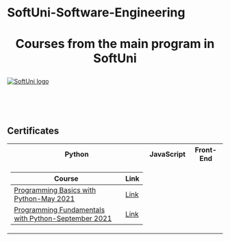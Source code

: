# SoftUni-Software-Engineering
# <p align="center"> Courses from the main program in SoftUni <p>

<a href="https://softuni.bg/trainings/courses" rel="Courses"> ![SoftUni logo][logo] </a>

[logo]: https://softuni.bg/content/images/svg-logos/software-university-logo.svg "Logo Title Text 2"

<br/>
<br/>
<br/>

<h2> Certificates </h2>

<table>

<tr>
  <th> Python </th>
  <th> JavaScript </th>
  <th> Front-End </th>
</tr>

<tr>
<td>

| **Course**                                                            | **Link**                                                   |
| --------------------------------------------------------------------- | ---------------------------------------------------------- |
| <a href="https://softuni.bg/trainings/3401/programming-basics-with-python-may-2021" > Programming Basics with Python-May 2021 </a>         | <a href="https://softuni.bg/certificates/details/107370/5e7ec35a"> Link</a> |
| <a href="https://softuni.bg/trainings/3450/programming-fundamentals-with-python-september-2021"> Programming Fundamentals with Python-September 2021 </a> | <a href="blank"> Link</a> |
</td>


</table>


